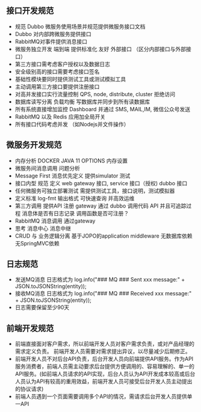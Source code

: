 ## 接口开发规范
* 规范 Dubbo 微服务使用场景并规范提供微服务接口文档
* Dubbo 对内部跨微服务提供接口
* RabbitMQ对事件提供消息接口
* 微服务独立开发 端到端  提供标准化 友好 外部接口  （区分内部接口与外部接口）
* 第三方接口需考虑客户授权以及数据日志
* 安全级别高的接口需要考虑接口签名
* 基础性模块要同时提供测试工具或测试模拟工具
* 主动调用第三方接口要提供注册接口
* 对高并发接口实行流量控制 QPS, node, distribute, cluster  拒绝访问
* 数据库读写分离  负载均衡  写数据库并同步到所有读数据库
* 所有系统直接增加监控 Dashboard 并通过 SMS, MAIL,IM, 微信公众号发送
* RabbitMQ 以及 Redis 应用加全局开关
* 所有接口代码考虑并发 （如Nodejs并文件操作）

## 微服务开发规范
* 内存分析  DOCKER  JAVA 11 OPTIONS 内存设置 
* 微服务间消息调用 问题分析  
* Message First   消息优先定义  提供simulator 测试
* 接口内型 规范 定义 web gateway 接口,  service 接口（授权)  dubbo 接口
* 任何微服务可独立部署测试  需提供测试工具，接口说明，测试模拟器
* 定义标准 log-fmt 输出格式 可快速查询 并高效运维
* 第三方调用 提供API 注册 gateway 通过  dubbo 调用代码 API 并且可追踪过程  消息体是否有日志记录  调用函数是否可注册？
* RabbitMQ 消息调用 通过gateway   
* 思考 消息中心  消息中继
* CRUD 与 业务逻辑分离   基于JOPO的application middleware  无数据库依赖  无SpringMVC依赖 

## 日志规范
* 发送MQ消息 日志格式为  log.info("### MQ ### Sent xxx message:" + JSON.toJSONString(entity));
* 接收MQ消息 日志格式为  log.info("### MQ ### Received xxx message:" + JSON.toJSONString(entity));
* 日志需要保留至少90天

## 前端开发规范
*	前端直接面对客户需求，所以前端开发人员对客户需求负责，或对产品经理的需求定义负责。 前端开发人员需要对需求提出异议，以尽量减少后期修正。
* 前端开发人员不对后台API负责，后台开发人员向前端提供API服务。作为API服务消费者，前端人员需主动要求后台提供方便调用的、容易理解的、单一的API服务。(如前端人员请求的API实现，后台人员认为API开发成本较高或后台人员认为API有较高的重用效益，前端开发人员可接受后台开发人员主动提出的协议请求)
* 前端人员遇到一个页面需要调用多个API的情况，需请求后台开发人员提供单一API
